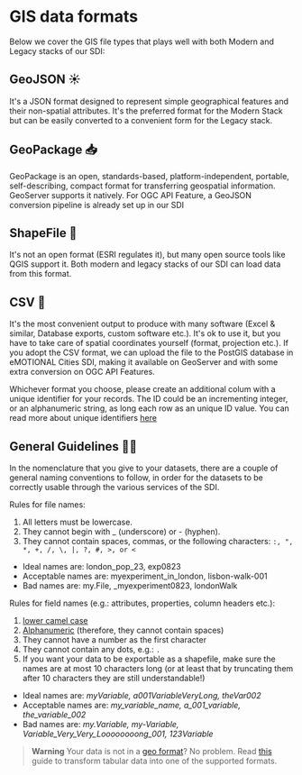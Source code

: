 # GIS data formats

Below we cover the GIS file types that plays well with both Modern and Legacy stacks of our SDI:

## GeoJSON :sunny:

It's a JSON format designed to represent simple geographical features and their non-spatial attributes. It's the preferred format for the Modern Stack but can be easily converted to a convenient form for the Legacy stack.

## GeoPackage :inbox_tray:

GeoPackage is an open, standards-based, platform-independent, portable, self-describing, compact format for transferring geospatial information. GeoServer supports it natively. For OGC API Feature, a GeoJSON conversion pipeline is already set up in our SDI

## ShapeFile :see_no_evil:

It's not an open format (ESRI regulates it), but many open source tools like QGIS support it. Both modern and legacy stacks of our SDI can load data from this format.

## CSV :floppy_disk:

It's the most convenient output to produce with many software (Excel & similar, Database exports, custom software etc.). It's ok to use it, but you have to take care of spatial coordinates yourself (format, projection etc.).
If you adopt the CSV format, we can upload the file to the PostGIS database in eMOTIONAL Cities SDI, making it available on GeoServer and with some extra conversion on OGC API Features.

Whichever format you choose, please create an additional colum with a unique identifier for your records. The ID could be an incrementing integer, or an alphanumeric string, as long each row as an unique ID value. You can read more about unique identifiers [here](https://veeevek.medium.com/possible-ways-to-generate-unique-ids-for-your-application-bfdcf4e6bef4)


## General Guidelines 🧑‍🏫
In the nomenclature that you give to your datasets, there are a couple of general naming conventions to follow, in order for the datasets to be correctly usable through the various services of the SDI. 

Rules for file names:
1. All letters must be lowercase.
2. They cannot begin with _ (underscore) or - (hyphen).
3. They cannot contain spaces, commas, or the following characters: ```:, ", *, +, /, \, |, ?, #, >, or <```

- Ideal names are: london_pop_23, exp0823
- Acceptable names are: myexperiment_in_london, lisbon-walk-001
- Bad names are: my.File, _myexperiment0823, londonWalk
   
Rules for field names (e.g.: attributes, properties, column headers etc.):

1. [lower camel case](https://en.wikipedia.org/wiki/Camel_case)
2. [Alphanumeric](https://en.wikipedia.org/wiki/Alphanumericals) (therefore, they cannot contain spaces)
3. They cannot have a number as the first character
4. They cannot contain any dots, e.g.: ```.```
5. If you want your data to be exportable as a shapefile, make sure the names are at most 10 characters long (or at least that by truncating them after 10 characters they are still understandable!)

- Ideal names are: _myVariable, a001VariableVeryLong, theVar002_
- Acceptable names are: _my_variable_name, a_001_variable, the_variable_002_
- Bad names are: _my.Variable, my-Variable, Variable_Very_Very_Loooooooong_001, 123Variable_

> **Warning**
> Your data is not in a [geo format](https://github.com/emotional-cities/byteroad-workshop#data-formats)? No problem. Read [this](./tabular.md) guide to transform tabular data into one of the supported formats.
